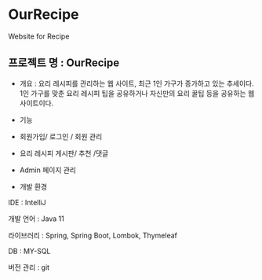 # OurRecipe
Website for Recipe
## 프로젝트 명 : OurRecipe

- 개요 : 요리 레시피를 관리하는 웹 사이트, 최근 1인 가구가 증가하고 있는 추세이다. 1인 가구를 맞춘 요리 레시피 팁을 공유하거나 자신만의 요리 꿀팁 등을 공유하는 웹 사이트이다.

- 기능
- 회원가입/ 로그인 / 회원 관리
- 요리 레시피 게시판/ 추천 /댓글
- Admin 페이지 관리

- 개발 환경

IDE : IntelliJ

개발 언어 : Java 11

라이브러리 : Spring, Spring Boot, Lombok, Thymeleaf

DB : MY-SQL

버전 관리 : git
